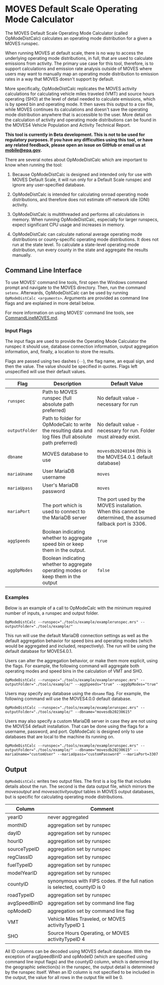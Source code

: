 # MOVES Default Scale Operating Mode Calculator

The MOVES Default Scale Operating Mode Calculator (called OpModeDistCalc) calculates an operating mode distribution for a given a MOVES runspec. 

When running MOVES at default scale, there is no way to access the underlying operating mode distributions, in full, that are used to calculate emissions from activity. The primary use case for this tool, therefore, is to support calculations and emission rate analysis outside of MOVES where users may want to manually map an operating mode distribution to emission rates in a way that MOVES doesn't support by default. 

More specifically, OpModeDistCalc replicates the MOVES activity calculations for calculating vehicle miles traveled (VMT) and source hours operating (SHO) at the level of detail needed to calculate emissions, which is by speed bin and operating mode. It then saves this output to a csv file, while MOVES continues its calculations and doesn't save the operating mode distribution anywhere that is accessible to the user. More detail on the calculation of activity and operating mode distributions can be found in the MOVES4 Vehicle Population and Activity Technical Report.

**This tool is currently in Beta development. This is not to be used for regulatory purposes. If you have any difficulties using this tool, or have any related feedback, please open an issue on GitHub or email us at mobile@epa.gov.**

There are several notes about OpModeDistCalc which are important to know when running the tool:

1. Because OpModeDistCalc is designed and intended only for use with MOVES Default Scale, it will run only for a Default Scale runspec and ignore any user-specified database. 

2. OpModeDistCalc is intended for calculating onroad operating mode distributions, and therefore does not estimate off-network idle (ONI) activity.

3. OpModeDistCalc is multithreaded and performs all calculations in memory. When running OpModeDistCalc, especially for larger runspecs, expect significant CPU usage and increases in memory. 

4. OpModeDistCalc can calculate national average operating mode distributions or county-specific operating mode distributions. It does not run at the state level. To calculate a state-level operating mode distribution, run every county in the state and aggregate the results manually.

## Command Line Interface

To use MOVES' command line tools, first open the Windows command prompt and navigate to the MOVES directory. Then, run the command `setenv`. Afterwards, OpModeDistCalc can be used by running `OpModeDistCalc <arguments>`. Arguments are provided as command line flags and are explained in more detail below.

For more information on using MOVES' command line tools, see [CommandLineMOVES.md](../docs/CommandLineMOVES.md).

### Input Flags

The input flags are used to provide the Operating Mode Calculator the runspec it should use, database connection information, output aggregation information, and, finally, a location to store the results. 

Flags are passed using two dashes (`--`), the flag name, an equal sign, and then the value. The value should be specified in quotes. Flags left unspecified will use their default values. 

| Flag           | Description                                                  | Default Value                                             |
| -------------- | ------------------------------------------------------------ | --------------------------------------------------------- |
| `runspec`      | Path to MOVES runspec (full absolute path preferred)         | No default value - necessary for run        |
| `outputFolder` | Path to folder for OpModeCalc to write the resulting data and log files (full absolute path preferred) | No default value - necessary for run. Folder must already exist.             |
| `dbname`       | MOVES database to use                                        | `movesdb20240104` (this is the MOVES4.0.1 default database) |
| `mariaUname`   | User MariaDB username                                        | `moves`                                                    |
| `mariaUpass`   | User's MariaDB password                                      | `moves`                                                   |
| `mariaPort`    | The port which is used to connect to the MariaDB server      | The port used by the MOVES installation. When this cannot be determined, the assumed fallback port is 3306.    |
| `aggSpeeds`    | Boolean indicating whether to aggregate speed bin or keep them in the output. | `true` |
| `aggOpModes`   | Boolean indicating whether to aggregate operating modes or keep them in the output | `false` |


### Examples

Below is an example of a call to OpModeCalc with the minimum required number of inputs, a runspec and output folder. 

```
OpModeDistCalc --runspec="./tools/example/examplerunspec.mrs" --outputFolder="./tools/example/"
```

This run will use the default MariaDB connection settings as well as the default aggregation behavior for speed bins and operating modes (which would be aggregated and included, respectively). The run will be using the default database for MOVES4.0.1.

Users can alter the aggregation behavior, or make them more explicit, using the flags. For example, the following command will aggregate both operating modes and speed bins in the calculation of VMT and SHO.

```
OpModeDistCalc --runspec="./tools/example/examplerunspec.mrs" --outputFolder="./tools/example/" --aggSpeeds="true" --aggOpModes="true"
```

Users may specify any database using the `dbname` flag. For example, the following command will use the MOVES4.0.0 default database.

```
OpModeDistCalc --runspec="./tools/example/examplerunspec.mrs" --outputFolder="./tools/example/" --dbname="movesdb20230615"
```

Users may also specify a custom MariaDB server in case they are not using the MOVES4 default installation. That can be done using the flags for a username, password, and port. OpModeCalc is designed only to use databases that are local to the machine its running on.

```
OpModeDistCalc --runspec="./tools/example/examplerunspec.mrs" --outputFolder="./tools/example/" --dbname="movesdb20230615" --mariaUname="customUser" --mariaUpass="customPassword" --mariaPort=3307
```

## Output

`OpModeDistCalc` writes two output files. The first is a log file that includes details about the run. The second is the data output file, which mirrors the *movesoutput* and *movesactivityoutput* tables in MOVES output databases, but is specific for calculating operating mode distributions. 

| Column        | Comment                                                                      |
|---------------|------------------------------------------------------------------------------|
| yearID        | never aggregated                                                             |
| monthID       | aggregation set by runspec                                                   |
| dayID         | aggregation set by runspec                                                   |
| hourID        | aggregation set by runspec                                                   |
| sourceTypeID  | aggregation set by runspec                                                   |
| regClassID    | aggregation set by runspec                                                   |
| fuelTypeID    | aggregation set by runspec                                                   |
| modelYearID   | aggregation set by runspec                                                   |
| countyID      | synonymous with FIPS codes. If the full nation is selected, countyID is 0    |
| roadTypeID    | aggregation set by runspec                                                   |
| avgSpeedBinID | aggregation set by command line flag                                         |
| opModeID      | aggregation set by command line flag                                         |
| VMT           | Vehicle Miles Traveled, or MOVES activityTypeID 1                            |
| SHO           | Source Hours Operating, or MOVES activityTypeID 4                            |

All ID columns can be decoded using MOVES default database. With the exception of avgSpeedBinID and opModeID (which are specified using command line input flags) and the countyID column, which is determined by the geographic selection(s) in the runspec, the output detail is determined by the runspec itself. When an ID column is not specified to be included in the output, the value for all rows in the output file will be 0.
